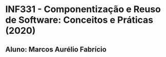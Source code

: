 # INF331 - Componentização e Reuso de Software: Conceitos e Práticas (2020)

## Aluno: Marcos Aurélio Fabrício
